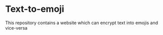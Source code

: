 # Text-to-emoji
This repository contains a website which can encrypt text into emojis and vice-versa
